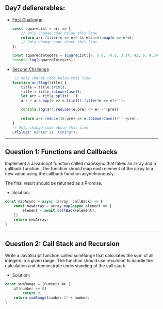 <h2>Day7 deliererables:</h2>


- [First Challenge](https://www.freecodecamp.org/learn/javascript-algorithms-and-data-structures/functional-programming/use-higher-order-functions-map-filter-or-reduce-to-solve-a-complex-problem)

  ```javascript
  const squareList = arr => {
      // Only change code below this line
      return arr.filter(e => e>0 && e%1==0).map(e => e*e);
      // Only change code above this line
  };
  
  const squaredIntegers = squareList([4, 5.6, -9.8, 3.14, 42, 6, 8.34, -2]);
  console.log(squaredIntegers);
  ```
  
- [Second Challenge](https://www.freecodecamp.org/learn/javascript-algorithms-and-data-structures/functional-programming/apply-functional-programming-to-convert-strings-to-url-slugs)
  
  ```javascript
   // Only change code below this line
  function urlSlug(title) {
      title = title.trim();
      title = title.toLowerCase();
      let arr = title.split(' ')
      arr = arr.map(e => e.trim()).filter(e => e!='');
  
      console.log(arr.reduce((e,pre) => e+'-'+pre))
      
      return arr.reduce((e,pre) => e.toLowerCase()+'-'+pre);
  }
  // Only change code above this line
  urlSlug(" Winter Is  Coming");
  ```

<hr>

## Question 1: Functions and Callbacks

Implement a JavaScript function called mapAsync that takes an array and a callback function. 
The function should map each element of the array to a new value using the callback function 
asynchronously. 

The final result should be returned as a Promise.

- Solution:
```javascript
const mapAsync = async (array, callBack) => {
    const newArray = array.map(async element => {
        element = await callBack(element);
    })
    return newArray;
}
```
-------------------------------------------------------------------
## Question 2: Call Stack and Recursion

Write a JavaScript function called sumRange that calculates the sum of all integers in a given range. 
The function should use recursion to handle the calculation and demonstrate understanding of the call stack.

- Solution:
```javascript
const sumRange = (number) => {
    if(number == 0)
        return 0;
    return sumRange(number-1) + number;
}
```
